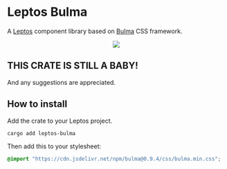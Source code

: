 # Leptos Bulma

A [Leptos](https://leptos.dev) component library based on [Bulma](https://bulma.io) CSS framework.

<p align="center">
    <img src="https://raw.githubusercontent.com/javierEd/leptos-bulma/main/bulma.jpg"/>
</p>

## THIS CRATE IS STILL A BABY!

And any suggestions are appreciated.

## How to install

Add the crate to your Leptos project.

```sh
cargo add leptos-bulma
```

Then add this to your stylesheet:

```css
@import "https://cdn.jsdelivr.net/npm/bulma@0.9.4/css/bulma.min.css";
```
